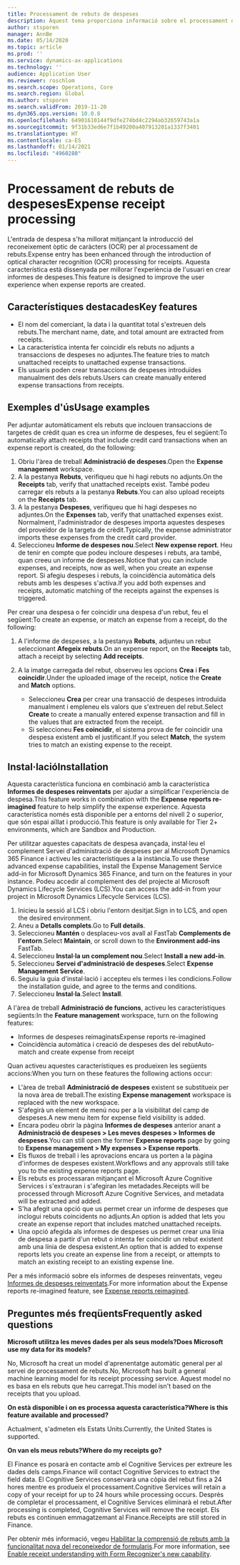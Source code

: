 ```yaml
---
title: Processament de rebuts de despeses
description: Aquest tema proporciona informació sobre el processament del reconeixement òptic de caràcters (OCR) per als rebuts. Aquesta característica està dissenyada per millorar l'experiència de l'usuari en crear informes de despeses al Microsoft Dynamics 365 Finance.
author: stsporen
manager: AnnBe
ms.date: 05/14/2020
ms.topic: article
ms.prod: ''
ms.service: dynamics-ax-applications
ms.technology: ''
audience: Application User
ms.reviewer: roschlom
ms.search.scope: Operations, Core
ms.search.region: Global
ms.author: stsporen
ms.search.validFrom: 2019-11-20
ms.dyn365.ops.version: 10.0.8
ms.openlocfilehash: 64901610144f9dfe274bd4c2294ab32659743a1a
ms.sourcegitcommit: 9f31b33ed6e7f1b49200a407913201a1337f3401
ms.translationtype: HT
ms.contentlocale: ca-ES
ms.lasthandoff: 01/14/2021
ms.locfileid: "4960280"
---
```

# <a name="expense-receipt-processing"></a><span data-ttu-id="7a163-104">Processament de rebuts de despeses</span><span class="sxs-lookup"><span data-stu-id="7a163-104">Expense receipt processing</span></span>

<span data-ttu-id="7a163-105">L'entrada de despesa s'ha millorat mitjançant la introducció del reconeixement òptic de caràcters (OCR) per al processament de rebuts.</span><span class="sxs-lookup"><span data-stu-id="7a163-105">Expense entry has been enhanced through the introduction of optical character recognition (OCR) processing for receipts.</span></span> <span data-ttu-id="7a163-106">Aquesta característica està dissenyada per millorar l'experiència de l'usuari en crear informes de despeses.</span><span class="sxs-lookup"><span data-stu-id="7a163-106">This feature is designed to improve the user experience when expense reports are created.</span></span>

## <a name="key-features"></a><span data-ttu-id="7a163-107">Característiques destacades</span><span class="sxs-lookup"><span data-stu-id="7a163-107">Key features</span></span>

- <span data-ttu-id="7a163-108">El nom del comerciant, la data i la quantitat total s'extreuen dels rebuts.</span><span class="sxs-lookup"><span data-stu-id="7a163-108">The merchant name, date, and total amount are extracted from receipts.</span></span>
- <span data-ttu-id="7a163-109">La característica intenta fer coincidir els rebuts no adjunts a transaccions de despeses no adjuntes.</span><span class="sxs-lookup"><span data-stu-id="7a163-109">The feature tries to match unattached receipts to unattached expense transactions.</span></span>
- <span data-ttu-id="7a163-110">Els usuaris poden crear transaccions de despeses introduïdes manualment des dels rebuts.</span><span class="sxs-lookup"><span data-stu-id="7a163-110">Users can create manually entered expense transactions from receipts.</span></span>

## <a name="usage-examples"></a><span data-ttu-id="7a163-111">Exemples d'ús</span><span class="sxs-lookup"><span data-stu-id="7a163-111">Usage examples</span></span>

<span data-ttu-id="7a163-112">Per adjuntar automàticament els rebuts que inclouen transaccions de targetes de crèdit quan es crea un informe de despeses, feu el següent:</span><span class="sxs-lookup"><span data-stu-id="7a163-112">To automatically attach receipts that include credit card transactions when an expense report is created, do the following:</span></span>

  1. <span data-ttu-id="7a163-113">Obriu l'àrea de treball **Administració de despeses**.</span><span class="sxs-lookup"><span data-stu-id="7a163-113">Open the **Expense management** workspace.</span></span>
  2. <span data-ttu-id="7a163-114">A la pestanya **Rebuts**, verifiqueu que hi hagi rebuts no adjunts.</span><span class="sxs-lookup"><span data-stu-id="7a163-114">On the **Receipts** tab, verify that unattached receipts exist.</span></span> <span data-ttu-id="7a163-115">També podeu carregar els rebuts a la pestanya **Rebuts**.</span><span class="sxs-lookup"><span data-stu-id="7a163-115">You can also upload receipts on the **Receipts** tab.</span></span>
  3. <span data-ttu-id="7a163-116">A la pestanya **Despeses**, verifiqueu que hi hagi despeses no adjuntes.</span><span class="sxs-lookup"><span data-stu-id="7a163-116">On the **Expenses** tab, verify that unattached expenses exist.</span></span> <span data-ttu-id="7a163-117">Normalment, l'administrador de despeses importa aquestes despeses del proveïdor de la targeta de crèdit.</span><span class="sxs-lookup"><span data-stu-id="7a163-117">Typically, the expense administrator imports these expenses from the credit card provider.</span></span>
  4. <span data-ttu-id="7a163-118">Seleccioneu **Informe de despeses nou**.</span><span class="sxs-lookup"><span data-stu-id="7a163-118">Select **New expense report**.</span></span> <span data-ttu-id="7a163-119">Heu de tenir en compte que podeu incloure despeses i rebuts, ara també, quan creeu un informe de despeses.</span><span class="sxs-lookup"><span data-stu-id="7a163-119">Notice that you can include expenses, and receipts, now as well, when you create an expense report.</span></span> <span data-ttu-id="7a163-120">Si afegiu despeses i rebuts, la coincidència automàtica dels rebuts amb les despeses s'activa.</span><span class="sxs-lookup"><span data-stu-id="7a163-120">If you add both expenses and receipts, automatic matching of the receipts against the expenses is triggered.</span></span>

<span data-ttu-id="7a163-121">Per crear una despesa o fer coincidir una despesa d'un rebut, feu el següent:</span><span class="sxs-lookup"><span data-stu-id="7a163-121">To create an expense, or match an expense from a receipt, do the following:</span></span>

  1. <span data-ttu-id="7a163-122">A l'informe de despeses, a la pestanya **Rebuts**, adjunteu un rebut seleccionant **Afegeix rebuts**.</span><span class="sxs-lookup"><span data-stu-id="7a163-122">On an expense report, on the **Receipts** tab, attach a receipt by selecting **Add receipts**.</span></span>
  2. <span data-ttu-id="7a163-123">A la imatge carregada del rebut, observeu les opcions **Crea** i **Fes coincidir**.</span><span class="sxs-lookup"><span data-stu-id="7a163-123">Under the uploaded image of the receipt, notice the **Create** and **Match** options.</span></span>

      - <span data-ttu-id="7a163-124">Seleccioneu **Crea** per crear una transacció de despeses introduïda manualment i empleneu els valors que s'extreuen del rebut.</span><span class="sxs-lookup"><span data-stu-id="7a163-124">Select **Create** to create a manually entered expense transaction and fill in the values that are extracted from the receipt.</span></span>
      - <span data-ttu-id="7a163-125">Si seleccioneu **Fes coincidir**, el sistema prova de fer coincidir una despesa existent amb el justificant.</span><span class="sxs-lookup"><span data-stu-id="7a163-125">If you select **Match**, the system tries to match an existing expense to the receipt.</span></span>

## <a name="installation"></a><span data-ttu-id="7a163-126">Instal·lació</span><span class="sxs-lookup"><span data-stu-id="7a163-126">Installation</span></span>

<span data-ttu-id="7a163-127">Aquesta característica funciona en combinació amb la característica **Informes de despeses reinventats** per ajudar a simplificar l'experiència de despesa.</span><span class="sxs-lookup"><span data-stu-id="7a163-127">This feature works in combination with the **Expense reports re-imagined** feature to help simplify the expense experience.</span></span> <span data-ttu-id="7a163-128">Aquesta característica només està disponible per a entorns del nivell 2 o superior, que són espai aïllat i producció.</span><span class="sxs-lookup"><span data-stu-id="7a163-128">This feature is only available for Tier 2+ environments, which are Sandbox and Production.</span></span>

<span data-ttu-id="7a163-129">Per utilitzar aquestes capacitats de despesa avançada, instal·leu el complement Servei d'administració de despeses per al Microsoft Dynamics 365 Finance i activeu les característiques a la instància.</span><span class="sxs-lookup"><span data-stu-id="7a163-129">To use these advanced expense capabilities, install the Expense Management Service add-in for Microsoft Dynamics 365 Finance, and turn on the features in your instance.</span></span> <span data-ttu-id="7a163-130">Podeu accedir al complement des del projecte al Microsoft Dynamics Lifecycle Services (LCS).</span><span class="sxs-lookup"><span data-stu-id="7a163-130">You can access the add-in from your project in Microsoft Dynamics Lifecycle Services (LCS).</span></span>

1. <span data-ttu-id="7a163-131">Inicieu la sessió al LCS i obriu l'entorn desitjat.</span><span class="sxs-lookup"><span data-stu-id="7a163-131">Sign in to LCS, and open the desired environment.</span></span>
2. <span data-ttu-id="7a163-132">Aneu a **Detalls complets**.</span><span class="sxs-lookup"><span data-stu-id="7a163-132">Go to **Full details**.</span></span>
3. <span data-ttu-id="7a163-133">Seleccioneu **Mantén** o desplaceu-vos avall al FastTab **Complements de l'entorn**.</span><span class="sxs-lookup"><span data-stu-id="7a163-133">Select **Maintain**, or scroll down to the **Environment add-ins** FastTab.</span></span>
4. <span data-ttu-id="7a163-134">Seleccioneu **Instal·la un complement nou**.</span><span class="sxs-lookup"><span data-stu-id="7a163-134">Select **Install a new add-in**.</span></span>
5. <span data-ttu-id="7a163-135">Seleccioneu **Servei d'administració de despeses**.</span><span class="sxs-lookup"><span data-stu-id="7a163-135">Select **Expense Management Service**.</span></span>
6. <span data-ttu-id="7a163-136">Seguiu la guia d'instal·lació i accepteu els termes i les condicions.</span><span class="sxs-lookup"><span data-stu-id="7a163-136">Follow the installation guide, and agree to the terms and conditions.</span></span>
7. <span data-ttu-id="7a163-137">Seleccioneu **Instal·la**.</span><span class="sxs-lookup"><span data-stu-id="7a163-137">Select **Install**.</span></span>

<span data-ttu-id="7a163-138">A l'àrea de treball **Administració de funcions**, activeu les característiques següents:</span><span class="sxs-lookup"><span data-stu-id="7a163-138">In the **Feature management** workspace, turn on the following features:</span></span>

- <span data-ttu-id="7a163-139">Informes de despeses reimaginats</span><span class="sxs-lookup"><span data-stu-id="7a163-139">Expense reports re-imagined</span></span>
- <span data-ttu-id="7a163-140">Coincidència automàtica i creació de despeses des del rebut</span><span class="sxs-lookup"><span data-stu-id="7a163-140">Auto-match and create expense from receipt</span></span>

<span data-ttu-id="7a163-141">Quan activeu aquestes característiques es produeixen les següents accions:</span><span class="sxs-lookup"><span data-stu-id="7a163-141">When you turn on these features the following actions occur:</span></span>

- <span data-ttu-id="7a163-142">L'àrea de treball **Administració de despeses** existent se substitueix per la nova àrea de treball.</span><span class="sxs-lookup"><span data-stu-id="7a163-142">The existing **Expense management** workspace is replaced with the new workspace.</span></span>
- <span data-ttu-id="7a163-143">S'afegirà un element de menú nou per a la visibilitat del camp de despeses.</span><span class="sxs-lookup"><span data-stu-id="7a163-143">A new menu item for expense field visibility is added.</span></span>
- <span data-ttu-id="7a163-144">Encara podeu obrir la pàgina **Informes de despeses** anterior anant a **Administració de despeses > Les meves despeses > Informes de despeses**.</span><span class="sxs-lookup"><span data-stu-id="7a163-144">You can still open the former **Expense reports** page by going to **Expense management > My expenses > Expense reports**.</span></span>
- <span data-ttu-id="7a163-145">Els fluxos de treball i les aprovacions encara us porten a la pàgina d'informes de despeses existent.</span><span class="sxs-lookup"><span data-stu-id="7a163-145">Workflows and any approvals still take you to the existing expense reports page.</span></span>
- <span data-ttu-id="7a163-146">Els rebuts es processaran mitjançant el Microsoft Azure Cognitive Services i s'extrauran i s'afegiran les metadades.</span><span class="sxs-lookup"><span data-stu-id="7a163-146">Receipts will be processed through Microsoft Azure Cognitive Services, and metadata will be extracted and added.</span></span>
- <span data-ttu-id="7a163-147">S'ha afegit una opció que us permet crear un informe de despeses que inclogui rebuts coincidents no adjunts.</span><span class="sxs-lookup"><span data-stu-id="7a163-147">An option is added that lets you create an expense report that includes matched unattached receipts.</span></span>
- <span data-ttu-id="7a163-148">Una opció afegida als informes de despeses us permet crear una línia de despesa a partir d'un rebut o intenta fer coincidir un rebut existent amb una línia de despesa existent.</span><span class="sxs-lookup"><span data-stu-id="7a163-148">An option that is added to expense reports lets you create an expense line from a receipt, or attempts to match an existing receipt to an existing expense line.</span></span>

<span data-ttu-id="7a163-149">Per a més informació sobre els informes de despeses reinventats, vegeu [Informes de despeses reinventats](ExpenseWorkspaceNew.md).</span><span class="sxs-lookup"><span data-stu-id="7a163-149">For more information about the Expense reports re-imagined feature, see [Expense reports reimagined](ExpenseWorkspaceNew.md).</span></span>

## <a name="frequently-asked-questions"></a><span data-ttu-id="7a163-150">Preguntes més freqüents</span><span class="sxs-lookup"><span data-stu-id="7a163-150">Frequently asked questions</span></span>

<span data-ttu-id="7a163-151">**Microsoft utilitza les meves dades per als seus models?**</span><span class="sxs-lookup"><span data-stu-id="7a163-151">**Does Microsoft use my data for its models?**</span></span>

<span data-ttu-id="7a163-152">No, Microsoft ha creat un model d'aprenentatge automàtic general per al servei de processament de rebuts.</span><span class="sxs-lookup"><span data-stu-id="7a163-152">No, Microsoft has built a general machine learning model for its receipt processing service.</span></span> <span data-ttu-id="7a163-153">Aquest model no es basa en els rebuts que heu carregat.</span><span class="sxs-lookup"><span data-stu-id="7a163-153">This model isn't based on the receipts that you upload.</span></span>

<span data-ttu-id="7a163-154">**On està disponible i on es processa aquesta característica?**</span><span class="sxs-lookup"><span data-stu-id="7a163-154">**Where is this feature available and processed?**</span></span>

<span data-ttu-id="7a163-155">Actualment, s'admeten els Estats Units.</span><span class="sxs-lookup"><span data-stu-id="7a163-155">Currently, the United States is supported.</span></span>

<span data-ttu-id="7a163-156">**On van els meus rebuts?**</span><span class="sxs-lookup"><span data-stu-id="7a163-156">**Where do my receipts go?**</span></span>

<span data-ttu-id="7a163-157">El Finance es posarà en contacte amb el Cognitive Services per extreure les dades dels camps.</span><span class="sxs-lookup"><span data-stu-id="7a163-157">Finance will contact Cognitive Services to extract the field data.</span></span> <span data-ttu-id="7a163-158">El Cognitive Services conservarà una còpia del rebut fins a 24 hores mentre es produeix el processament.</span><span class="sxs-lookup"><span data-stu-id="7a163-158">Cognitive Services will retain a copy of your receipt for up to 24 hours while processing occurs.</span></span> <span data-ttu-id="7a163-159">Després de completar el processament, el Cognitive Services eliminarà el rebut.</span><span class="sxs-lookup"><span data-stu-id="7a163-159">After processing is completed, Cognitive Services will remove the receipt.</span></span> <span data-ttu-id="7a163-160">Els rebuts es continuen emmagatzemant al Finance.</span><span class="sxs-lookup"><span data-stu-id="7a163-160">Receipts are still stored in Finance.</span></span>

<span data-ttu-id="7a163-161">Per obtenir més informació, vegeu [Habilitar la comprensió de rebuts amb la funcionalitat nova del reconeixedor de formularis](https://azure.microsoft.com/blog/enable-receipt-understanding-with-form-recognizer-s-new-capability/).</span><span class="sxs-lookup"><span data-stu-id="7a163-161">For more information, see [Enable receipt understanding with Form Recognizer's new capability](https://azure.microsoft.com/blog/enable-receipt-understanding-with-form-recognizer-s-new-capability/).</span></span>
